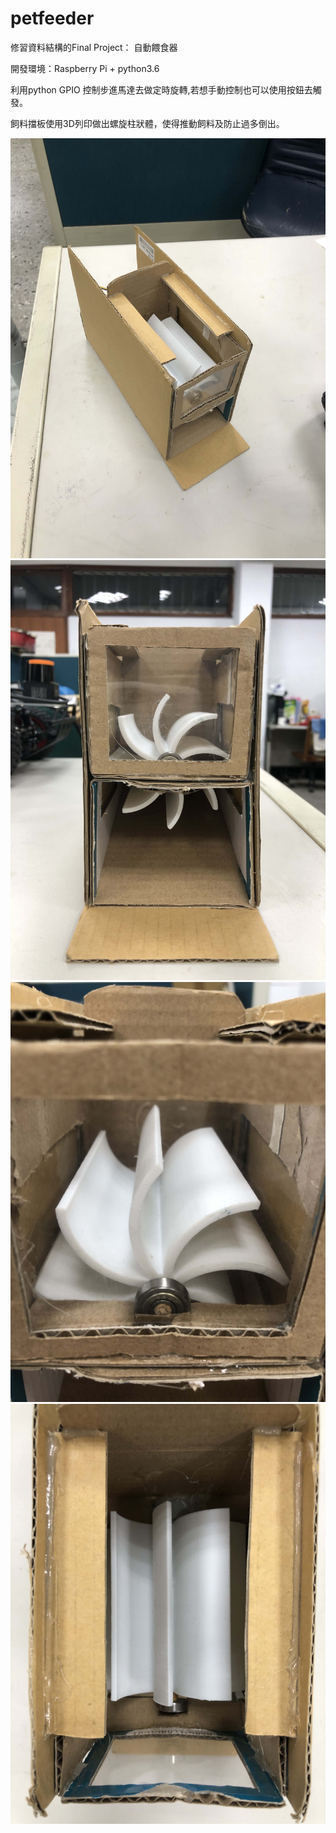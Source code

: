 # petfeeder

修習資料結構的Final Project： 自動餵食器

開發環境：Raspberry Pi + python3.6

利用python GPIO 控制步進馬達去做定時旋轉,若想手動控制也可以使用按鈕去觸發。

飼料擋板使用3D列印做出螺旋柱狀體，使得推動飼料及防止過多倒出。

![image](https://github.com/trt0425/python_food/blob/master/IMG_0088.jpg)
![image](https://github.com/trt0425/python_food/blob/master/IMG_4561.jpg)
![image](https://github.com/trt0425/python_food/blob/master/IMG_8214.jpg)
![image](https://github.com/trt0425/python_food/blob/master/IMG_6351.jpg)
